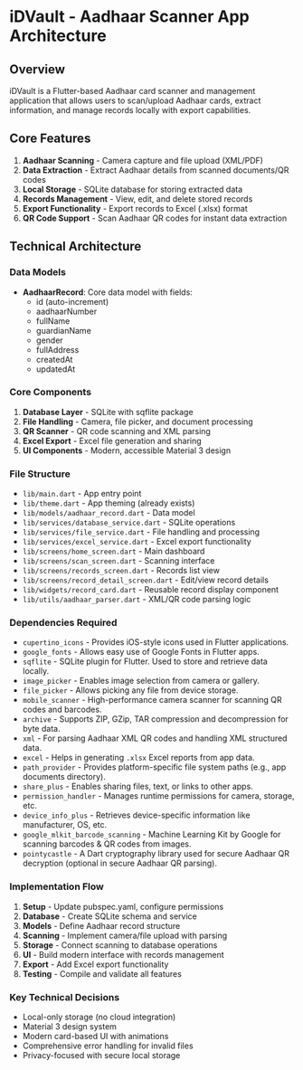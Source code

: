 # iDVault - Aadhaar Scanner App Architecture

## Overview
iDVault is a Flutter-based Aadhaar card scanner and management application that allows users to scan/upload Aadhaar cards, extract information, and manage records locally with export capabilities.

## Core Features
1. **Aadhaar Scanning** - Camera capture and file upload (XML/PDF)
2. **Data Extraction** - Extract Aadhaar details from scanned documents/QR codes
3. **Local Storage** - SQLite database for storing extracted data
4. **Records Management** - View, edit, and delete stored records
5. **Export Functionality** - Export records to Excel (.xlsx) format
6. **QR Code Support** - Scan Aadhaar QR codes for instant data extraction

## Technical Architecture

### Data Models
- **AadhaarRecord**: Core data model with fields:
  - id (auto-increment)
  - aadhaarNumber
  - fullName
  - guardianName
  - gender
  - fullAddress
  - createdAt
  - updatedAt

### Core Components
1. **Database Layer** - SQLite with sqflite package
2. **File Handling** - Camera, file picker, and document processing
3. **QR Scanner** - QR code scanning and XML parsing
4. **Excel Export** - Excel file generation and sharing
5. **UI Components** - Modern, accessible Material 3 design

### File Structure
- `lib/main.dart` - App entry point
- `lib/theme.dart` - App theming (already exists)
- `lib/models/aadhaar_record.dart` - Data model
- `lib/services/database_service.dart` - SQLite operations
- `lib/services/file_service.dart` - File handling and processing
- `lib/services/excel_service.dart` - Excel export functionality
- `lib/screens/home_screen.dart` - Main dashboard
- `lib/screens/scan_screen.dart` - Scanning interface
- `lib/screens/records_screen.dart` - Records list view
- `lib/screens/record_detail_screen.dart` - Edit/view record details
- `lib/widgets/record_card.dart` - Reusable record display component
- `lib/utils/aadhaar_parser.dart` - XML/QR code parsing logic

### Dependencies Required
- `cupertino_icons` - Provides iOS-style icons used in Flutter applications.
- `google_fonts` - Allows easy use of Google Fonts in Flutter apps.
- `sqflite` - SQLite plugin for Flutter. Used to store and retrieve data locally.
- `image_picker` - Enables image selection from camera or gallery.
- `file_picker` - Allows picking any file from device storage.
- `mobile_scanner` - High-performance camera scanner for scanning QR codes and barcodes.
- `archive` - Supports ZIP, GZip, TAR compression and decompression for byte data.
- `xml` - For parsing Aadhaar XML QR codes and handling XML structured data.
- `excel` - Helps in generating `.xlsx` Excel reports from app data.
- `path_provider` - Provides platform-specific file system paths (e.g., app documents directory).
- `share_plus` - Enables sharing files, text, or links to other apps.
- `permission_handler` - Manages runtime permissions for camera, storage, etc.
- `device_info_plus` - Retrieves device-specific information like manufacturer, OS, etc.
- `google_mlkit_barcode_scanning` - Machine Learning Kit by Google for scanning barcodes & QR codes from images.
- `pointycastle` - A Dart cryptography library used for secure Aadhaar QR decryption (optional in secure Aadhaar QR parsing).

### Implementation Flow
1. **Setup** - Update pubspec.yaml, configure permissions
2. **Database** - Create SQLite schema and service
3. **Models** - Define Aadhaar record structure
4. **Scanning** - Implement camera/file upload with parsing
5. **Storage** - Connect scanning to database operations
6. **UI** - Build modern interface with records management
7. **Export** - Add Excel export functionality
8. **Testing** - Compile and validate all features

### Key Technical Decisions
- Local-only storage (no cloud integration)
- Material 3 design system
- Modern card-based UI with animations
- Comprehensive error handling for invalid files
- Privacy-focused with secure local storage

